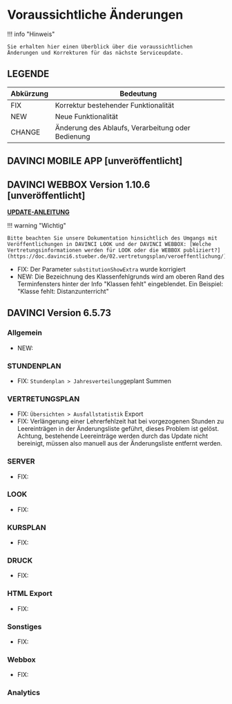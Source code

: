 # Voraussichtliche Änderungen

!!! info "Hinweis"

    Sie erhalten hier einen Überblick über die voraussichtlichen Änderungen und Korrekturen für das nächste Serviceupdate.

## LEGENDE

| Abkürzung | Bedeutung |
| --- | --- |
| FIX | Korrektur bestehender Funktionalität |
| NEW | Neue Funktionalität |
| CHANGE | Änderung des Ablaufs, Verarbeitung oder Bedienung |

## DAVINCI MOBILE APP [unveröffentlicht]


## DAVINCI WEBBOX Version 1.10.6 \[unveröffentlicht\]

[**UPDATE-ANLEITUNG**](https://doc.davinci6.stueber.de/09.infoserver/update/)

!!! warning "Wichtig"

    Bitte beachten Sie unsere Dokumentation hinsichtlich des Umgangs mit Veröffentlichungen in DAVINCI LOOK und der DAVINCI WEBBOX: [Welche Vertretungsinformationen werden für LOOK oder die WEBBOX publiziert?](https://doc.davinci6.stueber.de/02.vertretungsplan/veroeffentlichung/)

* FIX: Der Parameter `substitutionShowExtra` wurde korrigiert
* NEW: Die Bezeichnung des Klassenfehlgrunds wird am oberen Rand des Terminfensters hinter der Info "Klassen fehlt" eingeblendet. Ein Beispiel: "Klasse fehlt: Distanzunterricht"

## DAVINCI Version 6.5.73

### Allgemein

* NEW: 

### STUNDENPLAN

* FIX: `Stundenplan > Jahresverteilung`geplant Summen 

### VERTRETUNGSPLAN

* FIX: `Übersichten > Ausfallstatistik` Export 
* FIX: Verlängerung einer Lehrerfehlzeit hat bei vorgezogenen Stunden zu Leereinträgen in der Änderungsliste geführt, dieses Problem ist gelöst. Achtung, bestehende Leereinträge werden durch das Update nicht bereinigt, müssen also manuell aus der Änderungsliste entfernt werden.

### SERVER

* FIX: 

### LOOK

* FIX: 

### KURSPLAN

* FIX:
  
### DRUCK

* FIX:
  
### HTML Export

* FIX: 

### Sonstiges

* FIX: 

### Webbox

* FIX: 

### Analytics

